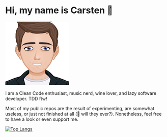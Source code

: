 # Hi, my name is Carsten 👋

![My Avatar](https://github.com/jazzschmidt/jazzschmidt/raw/master/myAvatar.png)

I am a Clean Code enthusiast, music nerd, wine lover, and lazy software developer. TDD ftw!

Most of my public repos are the result of experimenting, are somewhat
useless, or just not finished at all (🤔 will they ever?). Nonetheless, feel
free to have a look or even support me.

[![Top Langs](https://github-readme-stats.vercel.app/api/top-langs/?username=jazzschmidt)](https://github.com/anuraghazra/github-readme-stats)
